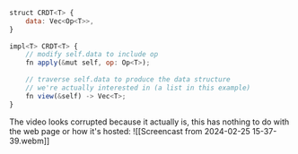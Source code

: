 

```javascript
struct CRDT<T> {
	data: Vec<Op<T>>,
}
 
impl<T> CRDT<T> {
	// modify self.data to include op
	fn apply(&mut self, op: Op<T>);
 
	// traverse self.data to produce the data structure
	// we're actually interested in (a list in this example)
	fn view(&self) -> Vec<T>;
}
```

The video looks corrupted because it actually is, this has nothing to do with the web page or how it's hosted:
![[Screencast from 2024-02-25 15-37-39.webm]]